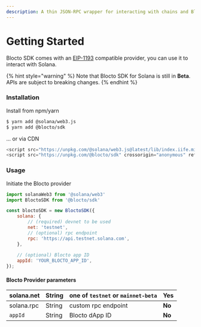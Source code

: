 ```yaml
---
description: A thin JSON-RPC wrapper for interacting with chains and Blocto wallet.
---
```


# Getting Started

Blocto SDK comes with an [EIP-1193](https://github.com/ethereum/EIPs/blob/master/EIPS/eip-1193.md) compatible provider, you can use it to interact with Solana.

{% hint style="warning" %}
Note that Blocto SDK for Solana is still in **Beta**. APIs are subject to breaking changes.
{% endhint %}

### Installation

Install from npm/yarn

```bash
$ yarn add @solana/web3.js
$ yarn add @blocto/sdk
```

... or via CDN

```javascript
<script src="https://unpkg.com/@solana/web3.js@latest/lib/index.iife.min.js"></script>
<script src="https://unpkg.com/@blocto/sdk" crossorigin="anonymous" referrerpolicy="no-referrer"></script>
```

### **Usage**

Initiate the Blocto provider&#x20;

```javascript
import solanaWeb3 from '@solana/web3'
import BloctoSDK from '@blocto/sdk'

const bloctoSDK = new BloctoSDK({
    solana: {
        // (required) devnet to be used
        net: 'testnet',
        // (optional) rpc endpoint
        rpc: 'https://api.testnet.solana.com',
    },
    
    // (optional) Blocto app ID
    appId: 'YOUR_BLOCTO_APP_ID',
});
```

#### Blocto Provider parameters

| solana.net | String | one of `testnet` or `mainnet-beta` | **Yes** |
| ---------- | ------ | ---------------------------------- | ------- |
| solana.rpc | String | custom rpc endpoint                | **No**  |
| `appId`    | String | Blocto dApp ID                     | **No**  |


